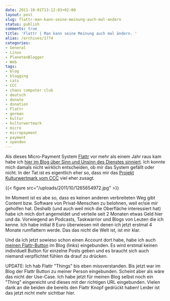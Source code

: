 ```yaml
---
date: 2011-10-01T13:12:03+02:00
layout: post
slug: flattr-man-kann-seine-meinung-auch-mal-andern
status: publish
comments: true
title: 'Flattr | Man kann seine Meinung auch mal ändern. '
alias: /archives/1774
categories:
- General
- Linux
- PlanetenBlogger
- Web
tags:
- blog
- blogging
- cats
- CCC
- chaos computer club
- deutsch
- donate
- donation
- Flattr
- german
- kultur
- kulturwertmark
- micro
- micropayment
- payment
- spenden
---
```


Als dieses Micro-Payment System [Flattr](http://flattr.com) vor mehr als einem Jahr raus kam habe ich [hier im Blog über Sinn und Unsinn des Dienstes sinniert](/archives/1024). Ich konnte mich damals nicht wirklich entscheiden, ob mir das System gefällt oder nicht. In der Tat ist es eigentlich eher so, dass mir das [Projekt Kulturwertmark vom CCC](http://www.ccc.de/de/updates/2011/kulturwertmark) viel eher zusagt.

{{< figure src="/uploads/2011/10/1265654972.jpg" >}}

Im Moment ist es abe so, dass es keinen anderen verbreiteten Weg gibt Content bzw. Software von Privat-Menschen zu belohnen, weil er/sie mir geholfen hat. Deshalb (und auch weil mich die Oberfläche interessiert hat) habe ich mich dort angemeldet und verteile seit 2 Monaten etwas Geld hier und da. Vorwiegend an Podcasts, Taskwarrior und Blogs von Leuten die ich kenne. Ich habe initial 8 Euro überwiesen mit denen ich jetzt erstmal 4 Monate rumflattern werde. Das das nicht die Welt ist, ist mir klar.

Und da ich jetzt sowieso schon einen Account dort habe, habe ich auch [meinen Flattr-Button](https://flattr.com/profile/noqqe) im Blog (links) eingebunden. Es wird erstmal keinen individuell Button für einzelne Posts geben und es braucht sich auch niemand verpflichtet fühlen da drauf zu drücken.

UPDATE:
Ich hab Flattr "Things" bis eben missverstanden. Bis jetzt war im Blog der Flattr Button zu meiner Person eingebunden. Scheint aber als wäre das nicht der Use-Case. Ich habe jetzt für meinen Blog selbst noch ein "Thing" eingereicht und dieses mit der richtigen URL eingebunden. Vielen dank an die beiden die bereits den Flattr Knopf gedrückt haben! Leider ist das jetzt nicht mehr sichtbar hier.
